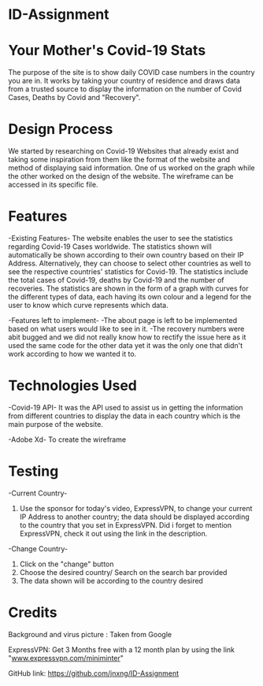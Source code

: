 # ID-Assignment

# Your Mother's Covid-19 Stats

The purpose of the site is to show daily COVID case numbers in the country you are in. It works by taking your country of residence and draws data from a trusted source to display the information on the number of Covid Cases, Deaths by Covid and "Recovery".

# Design Process

We started by researching on Covid-19 Websites that already exist and taking some inspiration from them like the format of the website and method of displaying said information.
One of us worked on the graph while the other worked on the design of the website.
The wireframe can be accessed in its specific file.

# Features

-Existing Features-
The website enables the user to see the statistics regarding Covid-19 Cases worldwide. The statistics shown will automatically be shown according to their own country based on their IP Address. Alternatively, they can choose to select other countries as well to see the respective countries' statistics for Covid-19. The statistics include the total cases of Covid-19, deaths by Covid-19 and the number of recoveries. The statistics are shown in the form of a graph with curves for the different types of data, each having its own colour and a legend for the user to know which curve represents which data.

-Features left to implement-
-The about page is left to be implemented based on what users would like to see in it.
-The recovery numbers were abit bugged and we did not really know how to rectify the issue here as it used the same code for the other data yet it was the only one that didn't work according to how we wanted it to.

# Technologies Used

-Covid-19 API-
It was the API used to assist us in getting the information from different countries to display the data in each country which is the main purpose of the website.

-Adobe Xd-
To create the wireframe

# Testing

-Current Country-
1) Use the sponsor for today's video, ExpressVPN, to change your current IP Address to another country; the data should be displayed according to the country that you set in ExpressVPN. Did i forget to mention ExpressVPN, check it out using the link in the description.

-Change Country-
1) Click on the "change" button
2) Choose the desired country/ Search on the search bar provided
3) The data shown will be according to the country desired

# Credits

Background and virus picture : Taken from Google

ExpressVPN: Get 3 Months free with a 12 month plan by using the link "www.expressvpn.com/miniminter"

GitHub link: https://github.com/jnxng/ID-Assignment
